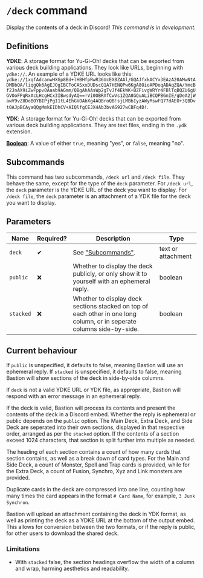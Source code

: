 # `/deck` command

Display the contents of a deck in Discord! _This command is in development._

## Definitions

**YDKE**: A storage format for Yu-Gi-Oh! decks that can be exported from various deck building applications. They look like URLs, beginning with `ydke://`. An example of a YDKE URL looks like this: `ydke://1xqfAdcanwHXGp8Bd+lHBHfpRwR36UcEX8ZAAl/GQAJfxkACYx3EAzA20AMwNtADMDbQA/liqgQk6AgEJOgIBCToCASxxDUDscQ1A7HENQPw6KgA8OioAPDoqADAqZQA/YmcBf2JnAX9iZwFppv0Aaab9AGmm/QBgAhAAsWp2gTvJf4EkWK+BZFivgWRYr4FBlTqBQZU6gUGVOoFPqRxAcLHcgHCx3IBwsdyAQ==!Vi0OBRXfCwVs1ZQA8GQuALiBCQPBGnIE/gDeA2jWawV9vZ8DoBOYBIPjPgI1tL4EhGVOAbXg4AQBroQB!sjLMBbIyzAWyMswFQ77dAEO+3QBDvt0AJpBCAyaQQgMmkEIDhCV+AIQlfgCEJX4Ab3bvAG927wCBFq4D!`.

**YDK**: A storage format for Yu-Gi-Oh! decks that can be exported from various deck building applications. They are text files, ending in the `.ydk` extension.

[**Boolean**](https://en.wikipedia.org/wiki/Boolean_data_type): A value of either `true`, meaning "yes", or `false`, meaning "no".

## Subcommands
This command has two subcommands, `/deck url` and `/deck file`. They behave the same, except for the type of the `deck` parameter. For `/deck url`, the `deck` parameter is the YDKE URL of the deck you want to display. For `/deck file`, the `deck` parameter is an attachment of a YDK file for the deck you want to display.

## Parameters

Name | Required? | Description | Type
--- | --- | --- | ---
`deck` | ✔ | See ["Subcommands"](#subcommands). | text or attachment
`public` | ❌ | Whether to display the deck publicly, or only show it to yourself with an ephemeral reply. | boolean
`stacked` | ❌ | Whether to display deck sections stacked on top of each other in one long column, or in seperate columns side-by-side. | boolean

## Current behaviour

If `public` is unspecified, it defaults to false, meaning Bastion will use an ephemeral reply. If `stacked` is unspecified, it defaults to false, meaning Bastion will show sections of the deck in side-by-side columns.

If `deck` is not a valid YDKE URL or YDK file, as appropriate, Bastion will respond with an error message in an ephemeral reply.

If the deck is valid, Bastion will process its contents and present the contents of the deck in a Discord embed. Whether the reply is ephemeral or public depends on the `public` option. The Main Deck, Extra Deck, and Side Deck are seperated into their own sections, displayed in that respective order, arranged as per the `stacked` option. If the contents of a section exceed 1024 characters, that section is split further into multiple as needed.

The heading of each section contains a count of how many cards that section contains, as well as a break down of card types. For the Main and Side Deck, a count of Monster, Spell and Trap cards is provided, while for the Extra Deck, a count of Fusion, Synchro, Xyz and Link monsters are provided.

Duplicate cards in the deck are compressed into one line, counting how many times the card appears in the format `# Card Name`, for example, `3 Junk Synchron`.

Bastion will upload an attachment containing the deck in YDK format, as well as printing the deck as a YDKE URL at the bottom of the output embed. This allows for conversion between the two formats, or if the reply is public, for other users to download the shared deck.

### Limitations

- With `stacked` false, the section headings overflow the width of a column and wrap, harming aesthetics and readability.